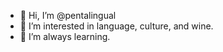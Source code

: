 - 👋 Hi, I’m @pentalingual
- 👀 I’m interested in language, culture, and wine.
- 🌱 I’m always learning.

<!---
pentalingual/pentalingual is a ✨ special ✨ repository because its `README.md` (this file) appears on your GitHub profile.
You can click the Preview link to take a look at your changes.
--->
